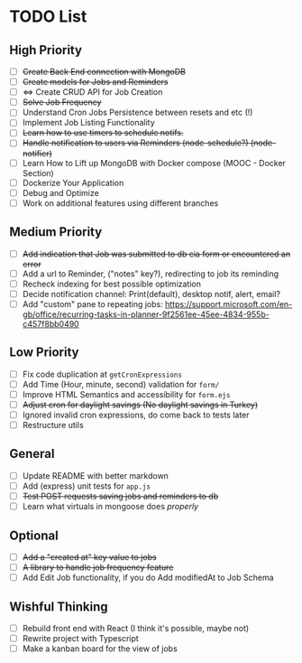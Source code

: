 # TODO List

## High Priority

- [ ] ~~Create Back End connection with MongoDB~~
- [ ] ~~Create models for Jobs and Reminders~~
- [ ] <=> Create CRUD API for Job Creation
- [ ] ~~Solve Job Frequency~~
- [ ] Understand Cron Jobs Persistence between resets and etc (!)
- [ ] Implement Job Listing Functionality
- [ ] ~~Learn how to use timers to schedule notifs.~~
- [ ] ~~Handle notification to users via Reminders (node-schedule?) (node-notifier)~~
- [ ] Learn How to Lift up MongoDB with Docker compose (MOOC - Docker Section)
- [ ] Dockerize Your Application
- [ ] Debug and Optimize
- [ ] Work on additional features using different branches

## Medium Priority

- [ ] ~~Add indication that Job was submitted to db cia form or encountered an error~~
- [ ] Add a url to Reminder, ("notes" key?), redirecting to job its reminding
- [ ] Recheck indexing for best possible optimization
- [ ] Decide notification channel: Print(default), desktop notif, alert, email?
- [ ] Add "custom" pane to repeating jobs:
      https://support.microsoft.com/en-gb/office/recurring-tasks-in-planner-9f2561ee-45ee-4834-955b-c457f8bb0490

## Low Priority

- [ ] Fix code duplication at `getCronExpressions`
- [ ] Add Time (Hour, minute, second) validation for `form/`
- [ ] Improve HTML Semantics and accessibility for `form.ejs`
- [ ] ~~Adjust cron for daylight savings (No daylight savings in Turkey)~~
- [ ] Ignored invalid cron expressions, do come back to tests later
- [ ] Restructure utils

## General

- [ ] Update README with better markdown
- [ ] Add (express) unit tests for `app.js`
- [ ] ~~Test POST requests saving jobs and reminders to db~~
- [ ] Learn what virtuals in mongoose does _properly_

## Optional

- [ ] ~~Add a "created at" key value to jobs~~
- [ ] ~~A library to handle job frequency feature~~
- [ ] Add Edit Job functionality, if you do Add modifiedAt to Job Schema

## Wishful Thinking

- [ ] Rebuild front end with React (I think it's possible, maybe not)
- [ ] Rewrite project with Typescript
- [ ] Make a kanban board for the view of jobs
